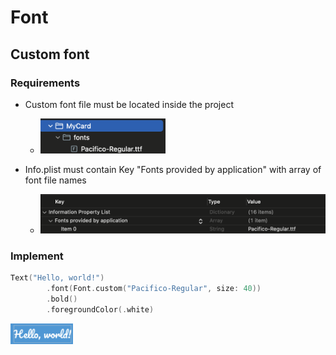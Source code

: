 # Font

## Custom font
### Requirements
*   Custom font file must be located inside the project

    *   <img src="images/1.png" width=200>
*   Info.plist must contain Key "Fonts provided by application" with array of font file names

    *   <img src="images/2.png" width=600>

### Implement
```swift
Text("Hello, world!")
        .font(Font.custom("Pacifico-Regular", size: 40))
        .bold()
        .foregroundColor(.white)
```
<img src="images/3.png" width=100>
